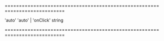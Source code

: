 <!--**
/*-------------------------------------------
    Auto-generated file. Do not modify.
-------------------------------------------

**-->
===========================================================================
<!--default-->'auto'<!--/default-->
<!--acceptValues-->'auto' | 'onClick'<!--/acceptValues-->
<!--type-->string<!--/type-->
===========================================================================

<!--shortDescription-->

<!--/shortDescription-->

<!--fullDescription-->

<!--/fullDescription-->